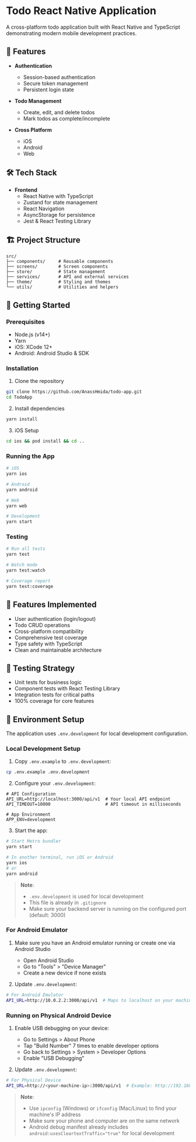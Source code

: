 # Todo React Native Application

A cross-platform todo application built with React Native and TypeScript demonstrating modern mobile development practices.

## 🚀 Features

- **Authentication**

  - Session-based authentication
  - Secure token management
  - Persistent login state

- **Todo Management**

  - Create, edit, and delete todos
  - Mark todos as complete/incomplete

- **Cross Platform**
  - iOS
  - Android
  - Web

## 🛠 Tech Stack

- **Frontend**
  - React Native with TypeScript
  - Zustand for state management
  - React Navigation
  - AsyncStorage for persistence
  - Jest & React Testing Library

## 🏗 Project Structure

```
src/
├── components/     # Reusable components
├── screens/        # Screen components
├── store/          # State management
├── services/       # API and external services
├── theme/          # Styling and themes
└── utils/          # Utilities and helpers
```

## 🚦 Getting Started

### Prerequisites

- Node.js (v14+)
- Yarn
- iOS: XCode 12+
- Android: Android Studio & SDK

### Installation

1. Clone the repository

```bash
git clone https://github.com/AnassHmida/todo-app.git
cd TodoApp
```

2. Install dependencies

```bash
yarn install
```

3. iOS Setup

```bash
cd ios && pod install && cd ..
```

### Running the App

```bash
# iOS
yarn ios

# Android
yarn android

# Web
yarn web

# Development
yarn start
```

### Testing

```bash
# Run all tests
yarn test

# Watch mode
yarn test:watch

# Coverage report
yarn test:coverage
```

## 📱 Features Implemented

- User authentication (login/logout)
- Todo CRUD operations
- Cross-platform compatibility
- Comprehensive test coverage
- Type safety with TypeScript
- Clean and maintainable architecture

## 🧪 Testing Strategy

- Unit tests for business logic
- Component tests with React Testing Library
- Integration tests for critical paths
- 100% coverage for core features

## 🔐 Environment Setup

The application uses `.env.development` for local development configuration.

### Local Development Setup

1. Copy `.env.example` to `.env.development`:

```bash
cp .env.example .env.development
```

2. Configure your `.env.development`:

```properties
# API Configuration
API_URL=http://localhost:3000/api/v1  # Your local API endpoint
API_TIMEOUT=10000                     # API timeout in milliseconds

# App Environment
APP_ENV=development
```

3. Start the app:

```bash
# Start Metro bundler
yarn start

# In another terminal, run iOS or Android
yarn ios
# or
yarn android
```

> **Note**:
>
> - `.env.development` is used for local development
> - This file is already in `.gitignore`
> - Make sure your backend server is running on the configured port (default: 3000)

### For Android Emulator

1. Make sure you have an Android emulator running or create one via Android Studio

   - Open Android Studio
   - Go to "Tools" > "Device Manager"
   - Create a new device if none exists

2. Update `.env.development`:

```bash
# For Android Emulator
API_URL=http://10.0.2.2:3000/api/v1  # Maps to localhost on your machine
```

### Running on Physical Android Device

1. Enable USB debugging on your device:

   - Go to Settings > About Phone
   - Tap "Build Number" 7 times to enable developer options
   - Go back to Settings > System > Developer Options
   - Enable "USB Debugging"

2. Update `.env.development`:

```bash
# For Physical Device
API_URL=http://<your-machine-ip>:3000/api/v1  # Example: http://192.168.1.100:3000/api/v1
```

> **Note**:
>
> - Use `ipconfig` (Windows) or `ifconfig` (Mac/Linux) to find your machine's IP address
> - Make sure your phone and computer are on the same network
> - Android debug manifest already includes `android:usesCleartextTraffic="true"` for local development
